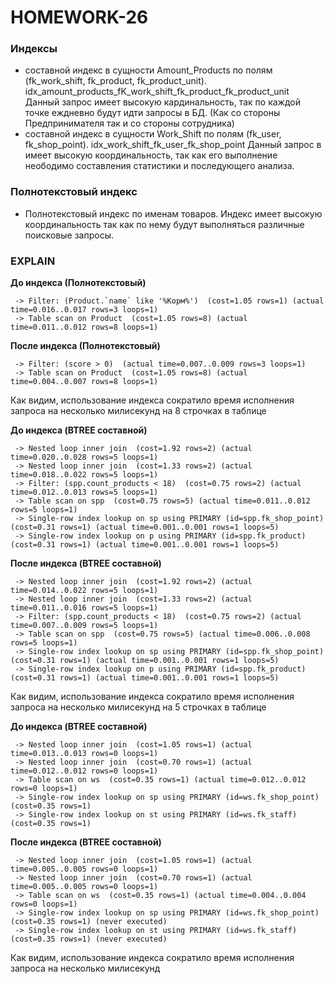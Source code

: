 # HOMEWORK-26

### __Индексы__
- составной индекс в сущности Amount_Products по полям (fk_work_shift, fk_product, fk_product_unit). idx_amount_products_fK_work_shift_fk_product_fk_product_unit
  Данный запрос имеет высокую кардинальность, так по каждой точке еждневно будут идти запросы в БД. (Как со стороны Предпринимателя так и со стороны сотрудника)
- составной индекс в сущности Work_Shift по полям (fk_user, fk_shop_point). idx_work_shift_fk_user_fk_shop_point
  Данный запрос в имеет высокую координальность, так как его выполнение неободимо составления статистики и последующего анализа.

### __Полнотекстовый индекс__
- Полнотекстовый индекс по именам товаров. Индекс имеет высокую координальность так как по нему будут выполняться различные поисковые запросы.
 

 ### __EXPLAIN__
__До индекса (Полнотекстовый)__
```
 -> Filter: (Product.`name` like '%Корм%')  (cost=1.05 rows=1) (actual time=0.016..0.017 rows=3 loops=1)
 -> Table scan on Product  (cost=1.05 rows=8) (actual time=0.011..0.012 rows=8 loops=1)
```

__После индекса (Полнотекстовый)__
```
 -> Filter: (score > 0)  (actual time=0.007..0.009 rows=3 loops=1)
 -> Table scan on Product  (cost=1.05 rows=8) (actual time=0.004..0.007 rows=8 loops=1)
```

Как видим, использование индекса сократило время исполнения запроса на несколько милисекунд на 8 строчках в таблице


__До индекса (BTREE составной)__
```
 -> Nested loop inner join  (cost=1.92 rows=2) (actual time=0.020..0.028 rows=5 loops=1)
 -> Nested loop inner join  (cost=1.33 rows=2) (actual time=0.018..0.022 rows=5 loops=1)
 -> Filter: (spp.count_products < 18)  (cost=0.75 rows=2) (actual time=0.012..0.013 rows=5 loops=1)
 -> Table scan on spp  (cost=0.75 rows=5) (actual time=0.011..0.012 rows=5 loops=1)
 -> Single-row index lookup on sp using PRIMARY (id=spp.fk_shop_point)  (cost=0.31 rows=1) (actual time=0.001..0.001 rows=1 loops=5)
 -> Single-row index lookup on p using PRIMARY (id=spp.fk_product)  (cost=0.31 rows=1) (actual time=0.001..0.001 rows=1 loops=5)
```

__После индекса (BTREE составной)__
```
 -> Nested loop inner join  (cost=1.92 rows=2) (actual time=0.014..0.022 rows=5 loops=1)
 -> Nested loop inner join  (cost=1.33 rows=2) (actual time=0.011..0.016 rows=5 loops=1)
 -> Filter: (spp.count_products < 18)  (cost=0.75 rows=2) (actual time=0.007..0.009 rows=5 loops=1)
 -> Table scan on spp  (cost=0.75 rows=5) (actual time=0.006..0.008 rows=5 loops=1)
 -> Single-row index lookup on sp using PRIMARY (id=spp.fk_shop_point)  (cost=0.31 rows=1) (actual time=0.001..0.001 rows=1 loops=5)
 -> Single-row index lookup on p using PRIMARY (id=spp.fk_product)  (cost=0.31 rows=1) (actual time=0.001..0.001 rows=1 loops=5)

```

Как видим, использование индекса сократило время исполнения запроса на несколько милисекунд на 5 строчках в таблице

__До индекса (BTREE составной)__
```
 -> Nested loop inner join  (cost=1.05 rows=1) (actual time=0.013..0.013 rows=0 loops=1)
 -> Nested loop inner join  (cost=0.70 rows=1) (actual time=0.012..0.012 rows=0 loops=1)
 -> Table scan on ws  (cost=0.35 rows=1) (actual time=0.012..0.012 rows=0 loops=1)
 -> Single-row index lookup on sp using PRIMARY (id=ws.fk_shop_point)  (cost=0.35 rows=1)
 -> Single-row index lookup on st using PRIMARY (id=ws.fk_staff)  (cost=0.35 rows=1)
```

__После индекса (BTREE составной)__
```
 -> Nested loop inner join  (cost=1.05 rows=1) (actual time=0.005..0.005 rows=0 loops=1)
 -> Nested loop inner join  (cost=0.70 rows=1) (actual time=0.005..0.005 rows=0 loops=1)
 -> Table scan on ws  (cost=0.35 rows=1) (actual time=0.004..0.004 rows=0 loops=1)
 -> Single-row index lookup on sp using PRIMARY (id=ws.fk_shop_point)  (cost=0.35 rows=1) (never executed)
 -> Single-row index lookup on st using PRIMARY (id=ws.fk_staff)  (cost=0.35 rows=1) (never executed)
```

Как видим, использование индекса сократило время исполнения запроса на несколько милисекунд

